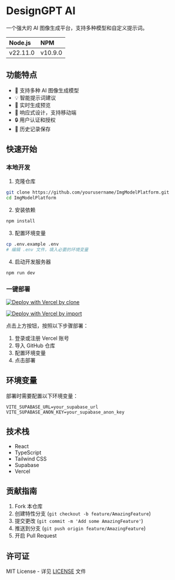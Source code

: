 # DesignGPT AI

一个强大的 AI 图像生成平台，支持多种模型和自定义提示词。

| Node.js | NPM |
| :-----  | :-- |
| v22.11.0 | v10.9.0 |

## 功能特点

- 🎨 支持多种 AI 图像生成模型
- 💡 智能提示词建议
- 🔄 实时生成预览
- 📱 响应式设计，支持移动端
- 🔒 用户认证和授权
- 💾 历史记录保存

## 快速开始

### 本地开发

1. 克隆仓库
```bash
git clone https://github.com/yourusername/ImgModelPlatform.git
cd ImgModelPlatform
```

2. 安装依赖
```bash
npm install
```

3. 配置环境变量
```bash
cp .env.example .env
# 编辑 .env 文件，填入必要的环境变量
```

4. 启动开发服务器
```bash
npm run dev
```

### 一键部署

[![Deploy with Vercel by clone](https://vercel.com/button)](https://vercel.com/new/clone?repository-url=https%3A%2F%2Fgithub.com%2Ffmw666%2FDesigngpt-Inspark)

[![Deploy with Vercel by import](https://vercel.com/button)](https://vercel.com/new/import?s=https%3A%2F%2Fgithub.com%2Ffmw666%2FDesigngpt-Inspark&teamSlug=maovos-projects)

点击上方按钮，按照以下步骤部署：

1. 登录或注册 Vercel 账号
2. 导入 GitHub 仓库
3. 配置环境变量
4. 点击部署

## 环境变量

部署时需要配置以下环境变量：

```env
VITE_SUPABASE_URL=your_supabase_url
VITE_SUPABASE_ANON_KEY=your_supabase_anon_key
```

## 技术栈

- React
- TypeScript
- Tailwind CSS
- Supabase
- Vercel

## 贡献指南

1. Fork 本仓库
2. 创建特性分支 (`git checkout -b feature/AmazingFeature`)
3. 提交更改 (`git commit -m 'Add some AmazingFeature'`)
4. 推送到分支 (`git push origin feature/AmazingFeature`)
5. 开启 Pull Request

## 许可证

MIT License - 详见 [LICENSE](LICENSE) 文件 
